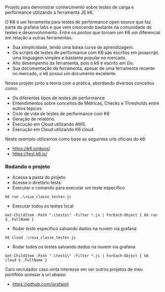 Projeto para demonstrar conhecimento sobre testes de carga e performance utilizando a ferramenta JS k6.


O K6 é um ferramenta para testes de performance open source que faz parte da grafana labs e que vem crescendo bastante na comunidade de testes e desenvolvimento.
Entre os pontos que tornam um K6 um diferencial em relação a outras ferramentas:

- Sua simplicidade, tendo uma baixa curva de aprendizagem.
- Os scripts de testes de performance com K6 são escritos em javascript, uma linguagem simples e bastante popular no mercado.
- Alto desempenho da ferramenta, pois o k6 é escrito em Go.
- Sua documentação da ferramenta, apesar de uma ferramenta recente no mercado, o k6 possui um documento excelente.

Nesse projeto junto a teoria com a prática, abordando diversos conceitos como:
- Os diferentes tipos de testes de performance
- Entendimentos sobre conceitos de Métricas, Checks e Thresholds entre outros tópicos
- Ciclo de vida de testes de performance com K6
- Geração de relatório.
- Execução em Cloud utilizando AWS.
- Execução em Cloud utilizando K6 cloud.

Neste exemplo utilizamos como base as seguintes urls oficiais do k6:
- https://k6.io/docs/
- https://test.k6.io/

### Rodando o projeto ###

* Acessa a pasta do projeto
* Acesse o diretório tests:
* Executar o comando para executar um teste especifico

```
k6 run .\<sua_classe_teste>.js
```

* Executar todos os testes local

```
Get-ChildItem -Path ".\tests\" -Filter *.js | ForEach-Object { k6 run $_.FullName }
```

* Rodar teste específico salvando dados na nuvem via grafana

```
k6 cloud .\<sua_classe_teste>.js
```

* Rodar todos os testes salvando dados na nuvem via grafana

```
Get-ChildItem -Path ".\tests\" -Filter *.js | ForEach-Object { k6 cloud $_.FullName }
```

Caro recrutador caso sinta interesse em ver outros projetos de meu portifólio acessar a url abaixo: 
- https://github.com/israfaioli